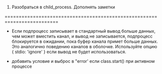 1. Разобраться в child_process. Дополнять заметки






=========================================================================

- Если подпроцесс записывает в стандартный вывод больше данных, чем может вместить канал, и вывод не записывается, подпроцесс     блокируется в ожидании, пока буфер канала примет больше данных. Это аналогично поведению каналов в оболочке. Используйте опцию { stdio: 'ignore' } если вывод не будет использоваться.

- добавить условие и выброс в "error' если class.start() при активном процессе
